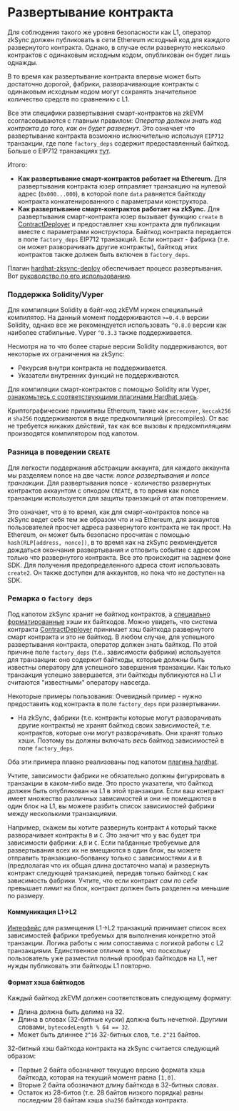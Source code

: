 # Развертывание контракта



Для соблюдения такого же уровня безопасности как L1, оператор zkSync должен публиковать в сети Ethereum исходный код для каждого развернутого контракта. Однако, в случае если развернуто несколько контрактов с одинаковым исходным кодом, опубликован он будет лишь однажды.

В то время как развертывание контракта впервые может быть достаточно дорогой, фабрики, разворачивающие контракты с одинаковым исходным кодом могут сохранять значительное количество средств по сравнению с L1.

Все эти специфики развертывания смарт-контрактов на zkEVM cсогласовываются с главным правилом: _Оператор должен знать код контракта до того, как он будет развернут_. Это означает что развертывание контракта возможно ислкючительно используя `EIP712` транзакции, где поле `factory_deps` содержит предоставленный байткод. Больше о EIP712 транзакциях [тут](https://v2-docs.zksync.io/api/api.html#eip712).

Итого:

* **Как развертывание смарт-контрактов работает на Ethereum.** Для развертывания контракта юзер отправляет транзакцию на нулевой адрес (`0x000...000`), в которой поле `data` равняется байткоду контракта конкатенированного с параметрами конструктора.
* **Как развертывание смарт-контрактов работает на zkSync.** Для развертывания смарт-контракта юзер вызывает функцию `create` в [ContractDeployer](https://v2-docs.zksync.io/dev/developer-guides/contracts/system-contracts.html#contractdeployer) и предоставляет хэш контракта для публикации вместе с параметрами конструктора. Байткод контракта передается в поле `factory_deps`  EIP712 транзакций. Если контракт - фабрика (т.е. он может разворачивать другие контракты), байткод этих контрактов также должен быть включен в  `factory_deps`.

Плагин [hardhat-zksync-deploy](https://v2-docs.zksync.io/api/hardhat) обеспечивает процесс развертывания. Вот [руководство по его использованию](https://v2-docs.zksync.io/api/hardhat/getting-started.html#prerequisites).

### Поддержка Solidity/Vyper <a href="#solidity-vyper-support" id="solidity-vyper-support"></a>

Для компиляции Solidity в байт-код zkEVM нужен специальный компилятор. На данный момент поддерживаются `>=0.4.0` версии Solidity, однако все же рекомендуется использовать `^0.8.0` версии как наиболее стабильные. Vyper `^0.3.3` также поддерживается.

Несмотря на то что более старые версии Solidity поддерживаются, вот некоторые их ограничения на zkSync:

* Рекурсия внутри контракта не поддерживается.
* Указатели внутренних функций не поддерживаются.

Для компиляции смарт-контрактов с помощью Solidity или Vyper, [ознакомьтесь с соответствующими плагинами Hardhat здесь](https://v2-docs.zksync.io/api/hardhat/plugins.html).

Криптографические примитивы Ethereum, такие как `ecrecover`, `keccak256` и `sha256` поддерживаются в виде предкомпиляций (precompiles). От вас не требуется никаких действий, так как все вызовы к предкомпиляциям производятся компилятором под капотом.

### Разница в поведении `CREATE` <a href="#differences-in-create-behaviour" id="differences-in-create-behaviour"></a>

Для легкости поддержания абстракции аккаунта, для каждого аккаунта мы разделяем nonce на две части: _nonce развертывания и nonce транзакции_. Для развертывания nonce - количество развернутых контрактов аккаунтом с опкодом `CREATE`, в то время как nonce транзакции используется для защиты транзакций от атак повторением.

Это означает, что в то время, как для смарт-контрактов nonce на zkSync ведет себя тем же образом что и на Ethereum, для аккаунтов пользователей просчет адреса развернутого контракта не так прост. На Ethereum, он может быть безопасно просчитан с помощью `hash(RLP[address, nonce])`, в то время как на zkSync рекомендуется дождаться окончания развертывания и отловить событие с адресом только что развернутого контракта. Все это происходит на заднем фоне SDK. Для получения предопределенного адреса стоит использовать `create2`. Он также доступен для аккаунтов, но пока что не доступен на SDK.

### Ремарка о `factory deps` <a href="#note-on-factory-deps" id="note-on-factory-deps"></a>

Под капотом zkSync хранит не байткод контрактов, а [специально форматированные](https://app.gitbook.com/o/7yi2SXsipnanreWF09rl/s/murhp2cgBIKXfRLqThaC/\~/changes/LnFZyzqrINF66IPvOoOE/razrabotka-na-zksync/razvertyvanie-kontrakta#format-of-bytecode-hash) хэши их байткодов. Можно увидеть, что система контракта [ContractDeployer](https://v2-docs.zksync.io/dev/developer-guides/contracts/system-contracts.html#contractdeployer) принимает хэш байткода развернутого смарт контракта и это не байткод. В любом случае, для успешного развертывания контракта, оператор должен знать байткод. По этой причине поле `factory_deps` (т.е.. зависимости фабрики) используется для транзакции: оно содержит байткоды, которые должны быть известны оператору для успешного завершения транзакции. Как только транзакция успешно завершается, эти байткоды публикуются на L1 и считаются "известными" оператору навсегда.

Некоторые примеры пользования: Очевидный пример - нужно предоставить код контракта в поле `factory_deps` при развертывании.

* На zkSync, фабрики (т.е. контракты которые могут разворачивать другие контракты) не хранят байткод своих зависимостей, т.е. контрактов, которые они могут разворачивать. Они хранят только хэши. Поэтому вы должны включать _весь_ байткод зависимостей в поле `factory_deps`.

Оба эти примера плавно реализованы под капотом [плагина hardhat](https://v2-docs.zksync.io/api/hardhat/getting-started.html).

Учтите, зависимости фабрики не обязательно должны фигурировать в транзакции в каком-либо виде. Это просто указатели, что байткод должен быть опубликован на L1 в этой транзакции. Если ваш контракт имеет множество различных зависимостей и они не помещаются в один блок на L1, вы можете разбить список зависимостей фабрики между несколькими транзакциями.

Например, скажем вы хотите развернуть контракт `A` который также разворачивает контракты `B` и `C`. Это значит что у вас будет три зависимости фабрики: `A`,`B` и `C`. Если пабданные требуемые для развертывания всех их не вмещаются в один блок, вы можете отправить транзакцию-болванку только с зависимостями `A` и `B` (предполагая что их общая длина достаточно мала) и развернуть контракт следующей транзакцией, передав только байткод `C` как зависимость фабрики. Учтите, что если контракт _сам по себе_ превышает лимит на блок, контракт должен быть разделен на меньшие по размеру.

#### Коммуникация L1->L2 <a href="#l1-l2-communication" id="l1-l2-communication"></a>

[Интерфейс](https://github.com/matter-labs/v2-testnet-contracts/blob/main/l1/contracts/zksync/interfaces/IMailbox.sol#L78) для размещения L1->L2 транзакций принимает список всех зависимостей фабрики требуемых для выполнения конкретно этой транзакции. Логика работы с ним сопоставима с логикой работы с L2 транзакциями. Единственное отличие в том, что поскольку пользователь уже разместил полный прообраз байткодов на L1, нет нужды публиковать эти байткоды L1 повторно.

#### Формат хэша байткодов <a href="#format-of-bytecode-hash" id="format-of-bytecode-hash"></a>

Каждый байткод zkEVM должен соответствовать следующему формату:

* Длина должна быть делима на 32.
* Длина в словах (32-битные куски) должна быть нечетной. Другими словами, `bytecodeLength % 64 == 32`.
* Может быть длиннее `2^16` 32-битных слов, т.е. `2^21` байтов.

32-битный хэш байткода контракта на zkSync считается следующий образом:

* Первые 2 байта обозначают текущую версию формата хэша байткода, которая на текущий момент равна `[1,0]`.
* Вторые 2 байта обозначают длину байткода в 32-битных словах.
* Остаток из 28-битов (т.е. 28 байтов низкого порядка) равны последним 28 байтам хэша `sha256` байткода контракта.
